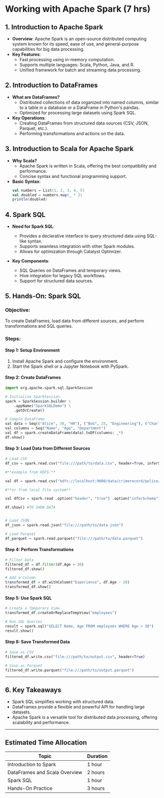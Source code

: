 # Working with Apache Spark (7 hrs)

## **1. Introduction to Apache Spark**
- **Overview**: Apache Spark is an open-source distributed computing system known for its speed, ease of use, and general-purpose capabilities for big data processing.
- **Key Features**:
  - Fast processing using in-memory computation.
  - Supports multiple languages: Scala, Python, Java, and R.
  - Unified framework for batch and streaming data processing.

## **2. Introduction to DataFrames**
- **What are DataFrames?**
  - Distributed collections of data organized into named columns, similar to a table in a database or a DataFrame in Python's pandas.
  - Optimized for processing large datasets using Spark SQL.
- **Key Operations**:
  - Creating DataFrames from structured data sources (CSV, JSON, Parquet, etc.).
  - Performing transformations and actions on the data.

## **3. Introduction to Scala for Apache Spark**
- **Why Scala?**
  - Apache Spark is written in Scala, offering the best compatibility and performance.
  - Concise syntax and functional programming support.
- **Basic Syntax**:
  ```scala
  val numbers = List(1, 2, 3, 4, 5)
  val doubled = numbers.map(_ * 2)
  println(doubled)
  ```

## **4. Spark SQL**
- **Need for Spark SQL**:
  - Provides a declarative interface to query structured data using SQL-like syntax.
  - Supports seamless integration with other Spark modules.
  - Allows for optimization through Catalyst Optimizer.

- **Key Components**:
  - SQL Queries on DataFrames and temporary views.
  - Hive integration for legacy SQL workflows.
  - Support for structured data sources.

## **5. Hands-On: Spark SQL**
### **Objective**:
To create DataFrames, load data from different sources, and perform transformations and SQL queries.

### **Steps**:
#### **Step 1: Setup Environment**
1. Install Apache Spark and configure the environment.
2. Start the Spark shell or a Jupyter Notebook with PySpark.

#### **Step 2: Create DataFrames**
```python
import org.apache.spark.sql.SparkSession

# Initialize SparkSession
spark = SparkSession.builder \
    .appName("SparkSQLDemo") \
    .getOrCreate()

# Sample DataFrame
val data = Seq(("Alice", 30, "HR"), ("Bob", 25, "Engineering"), ("Charlie", 35, "Finance"))
val columns = Seq("Name", "Age", "Department")
val df = spark.createDataFrame(data).toDF(columns: _*)
df.show()
```

#### **Step 3: Load Data from Different Sources**
```python
# Load CSV
df_csv = spark.read.csv("file:///path/to/data.csv", header=True, inferSchema=True)

#**example from HDFS:**

val df = spark.read.csv("hdfs://localhost:9000/data/crimerecord/police/police.csv")

#**or from local file system**

val dfCsv = spark.read .option("header", "true") .option("inferSchema", "true") .csv("file:///police.csv")

df.show() #TO SHOW DATA


# Load JSON
df_json = spark.read.json("file:///path/to/data.json")

# Load Parquet
df_parquet = spark.read.parquet("file:///path/to/data.parquet")
```

#### **Step 4: Perform Transformations**
```python
# Filter Data
filtered_df = df.filter(df.Age > 30)
filtered_df.show()

# Add a Column
transformed_df = df.withColumn("Experience", df.Age - 20)
transformed_df.show()
```

#### **Step 5: Use Spark SQL**
```python
# Create a Temporary View
transformed_df.createOrReplaceTempView("employees")

# Run SQL Queries
result = spark.sql("SELECT Name, Age FROM employees WHERE Age > 30")
result.show()
```

#### **Step 6: Save Transformed Data**
```python
# Save as CSV
filtered_df.write.csv("file:///path/to/output.csv", header=True)

# Save as Parquet
filtered_df.write.parquet("file:///path/to/output.parquet")
```

---

## **6. Key Takeaways**
- Spark SQL simplifies working with structured data.
- DataFrames provide a flexible and powerful API for handling large datasets.
- Apache Spark is a versatile tool for distributed data processing, offering scalability and performance.

---

## **Estimated Time Allocation**
| **Topic**                        | **Duration** |
|----------------------------------|--------------|
| Introduction to Spark            | 1 hour       |
| DataFrames and Scala Overview    | 2 hours      |
| Spark SQL                        | 1 hour       |
| Hands-On Practice                | 3 hours      |

